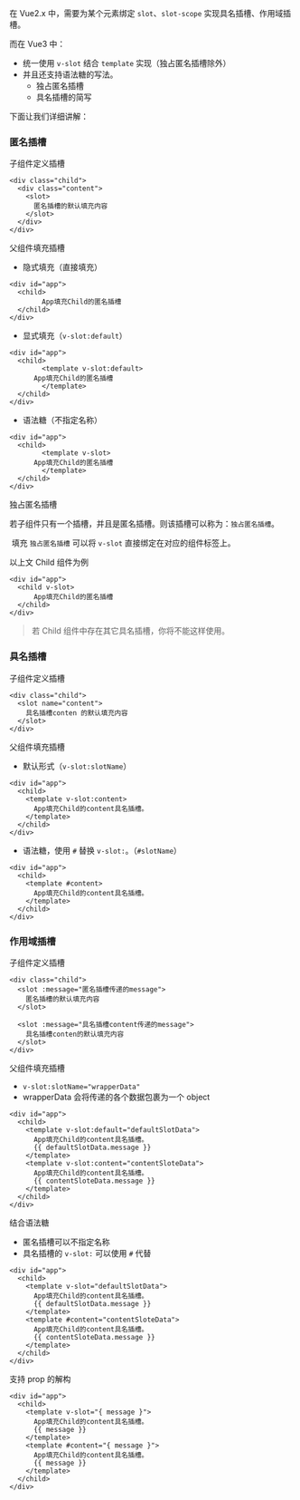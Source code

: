 在 Vue2.x 中，需要为某个元素绑定 `slot`、`slot-scope` 实现具名插槽、作用域插槽。

而在 Vue3 中：

* 统一使用 `v-slot` 结合 `template` 实现（独占匿名插槽除外）
* 并且还支持语法糖的写法。
  * 独占匿名插槽
  * 具名插槽的简写

下面让我们详细讲解：

### 匿名插槽

子组件定义插槽

```
<div class="child">
  <div class="content">
    <slot>
      匿名插槽的默认填充内容
    </slot>
  </div>
</div>
```

父组件填充插槽

* 隐式填充（直接填充）

```
<div id="app">
  <child>
		App填充Child的匿名插槽
  </child>
</div>
```

* 显式填充（`v-slot:default`）

```
<div id="app">
  <child>
		<template v-slot:default>
      App填充Child的匿名插槽
		</template>
  </child>
</div>
```

* 语法糖（不指定名称）

```
<div id="app">
  <child>
		<template v-slot>
      App填充Child的匿名插槽
		</template>
  </child>
</div>
```

独占匿名插槽

​	若子组件只有一个插槽，并且是匿名插槽。则该插槽可以称为：`独占匿名插槽`。

​	填充 `独占匿名插槽` 可以将 `v-slot` 直接绑定在对应的组件标签上。

以上文 Child 组件为例

```
<div id="app">
  <child v-slot>
      App填充Child的匿名插槽
  </child>
</div>
```

>若 Child 组件中存在其它具名插槽，你将不能这样使用。

### 具名插槽

子组件定义插槽

```
<div class="child">
  <slot name="content">
    具名插槽conten 的默认填充内容
  </slot>
</div>
```

父组件填充插槽

* 默认形式（`v-slot:slotName`）

```
<div id="app">
  <child>
    <template v-slot:content>
      App填充Child的content具名插槽。
    </template>
  </child>
</div>
```

* 语法糖，使用 `#` 替换 `v-slot:`。（`#slotName`）

```
<div id="app">
  <child>
    <template #content>
      App填充Child的content具名插槽。
    </template>
  </child>
</div>
```

### 作用域插槽

子组件定义插槽

```
<div class="child">
  <slot :message="匿名插槽传递的message">
    匿名插槽的默认填充内容
  </slot>
  
  <slot :message="具名插槽content传递的message">
    具名插槽conten的默认填充内容
  </slot>
</div>
```

父组件填充插槽

* `v-slot:slotName="wrapperData"`
* wrapperData 会将传递的各个数据包裹为一个 object

```
<div id="app">
  <child>
    <template v-slot:default="defaultSlotData">
      App填充Child的content具名插槽。
      {{ defaultSlotData.message }}
    </template>
    <template v-slot:content="contentSloteData">
      App填充Child的content具名插槽。
      {{ contentSloteData.message }}
    </template>
  </child>
</div>
```

结合语法糖

* 匿名插槽可以不指定名称
* 具名插槽的 `v-slot:` 可以使用 `#` 代替

```
<div id="app">
  <child>
    <template v-slot="defaultSlotData">
      App填充Child的content具名插槽。
      {{ defaultSlotData.message }}
    </template>
    <template #content="contentSloteData">
      App填充Child的content具名插槽。
      {{ contentSloteData.message }}
    </template>
  </child>
</div>
```

支持 prop 的解构

```
<div id="app">
  <child>
    <template v-slot="{ message }">
      App填充Child的content具名插槽。
      {{ message }}
    </template>
    <template #content="{ message }">
      App填充Child的content具名插槽。
      {{ message }}
    </template>
  </child>
</div>
```

